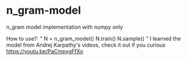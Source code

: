 # n_gram-model
n_gram model implementation with numpy only

How to use?:
"
  N = n_gram_model()
  N.train()
  N.sample()
  "
I learned the model from Andrej Karpathy's videos, check it out if you curious https://youtu.be/PaCmpygFfXo


